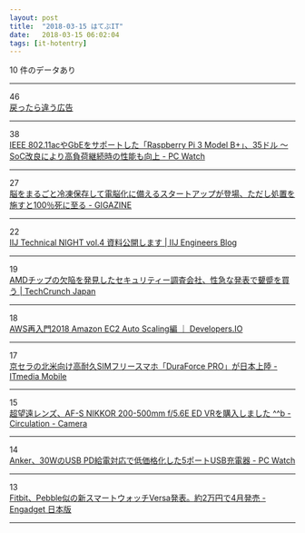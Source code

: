 ```yaml
---
layout: post
title:  "2018-03-15 はてぶIT"
date:   2018-03-15 06:02:04
tags: [it-hotentry]
---
```

10 件のデータあり

<hr><div class="row">
<div class="col-1"><span class="badge badge-pill badge-success h2">46</span></div>
<div class="col-11"><a href='https://anond.hatelabo.jp/20180314150013' target='_blank'>戻ったら違う広告</a></div>
</div>
<hr>
<div class="row">
<div class="col-1"><span class="badge badge-pill badge-success h2">38</span></div>
<div class="col-11"><a href='https://pc.watch.impress.co.jp/docs/news/1111558.html' target='_blank'>IEEE 802.11acやGbEをサポートした「Raspberry Pi 3 Model B+」、35ドル ～SoC改良により高負荷継続時の性能も向上 - PC Watch</a></div>
</div>
<hr>
<div class="row">
<div class="col-1"><span class="badge badge-pill badge-success h2">27</span></div>
<div class="col-11"><a href='https://gigazine.net/news/20180314-brain-preserved-with-asc/' target='_blank'>脳をまるごと冷凍保存して電脳化に備えるスタートアップが登場、ただし処置を施すと100％死に至る - GIGAZINE</a></div>
</div>
<hr>
<div class="row">
<div class="col-1"><span class="badge badge-pill badge-success h2">22</span></div>
<div class="col-11"><a href='http://eng-blog.iij.ad.jp/archives/1523' target='_blank'>IIJ Technical NIGHT vol.4 資料公開します | IIJ Engineers Blog</a></div>
</div>
<hr>
<div class="row">
<div class="col-1"><span class="badge badge-pill badge-success h2">19</span></div>
<div class="col-11"><a href='http://jp.techcrunch.com/2018/03/14/2018-03-13-security-researchers-find-flaws-in-amd-chips-but-raise-eyebrows-with-rushed-disclosure/' target='_blank'>AMDチップの欠陥を発見したセキュリティー調査会社、性急な発表で顰蹙を買う | TechCrunch Japan</a></div>
</div>
<hr>
<div class="row">
<div class="col-1"><span class="badge badge-pill badge-success h2">18</span></div>
<div class="col-11"><a href='https://dev.classmethod.jp/cloud/aws/2018-aws-re-entering-autoscaling/' target='_blank'>AWS再入門2018 Amazon EC2 Auto Scaling編 ｜ Developers.IO</a></div>
</div>
<hr>
<div class="row">
<div class="col-1"><span class="badge badge-pill badge-success h2">17</span></div>
<div class="col-11"><a href='http://www.itmedia.co.jp/mobile/articles/1803/14/news137.html' target='_blank'>京セラの北米向け高耐久SIMフリースマホ「DuraForce PRO」が日本上陸 - ITmedia Mobile</a></div>
</div>
<hr>
<div class="row">
<div class="col-1"><span class="badge badge-pill badge-success h2">15</span></div>
<div class="col-11"><a href='http://tatsumo77.hatenablog.com/entry/2018/03/14/190310' target='_blank'>超望遠レンズ、AF-S NIKKOR 200-500mm f/5.6E ED VRを購入しました ^^b - Circulation - Camera</a></div>
</div>
<hr>
<div class="row">
<div class="col-1"><span class="badge badge-pill badge-success h2">14</span></div>
<div class="col-11"><a href='https://pc.watch.impress.co.jp/docs/news/1111661.html' target='_blank'>Anker、30WのUSB PD給電対応で低価格化した5ポートUSB充電器 - PC Watch</a></div>
</div>
<hr>
<div class="row">
<div class="col-1"><span class="badge badge-pill badge-success h2">13</span></div>
<div class="col-11"><a href='https://japanese.engadget.com/2018/03/14/fitbit-pebble-versa-2-4/' target='_blank'>Fitbit、Pebble似の新スマートウォッチVersa発表。約2万円で4月発売 - Engadget 日本版</a></div>
</div>
<hr>
